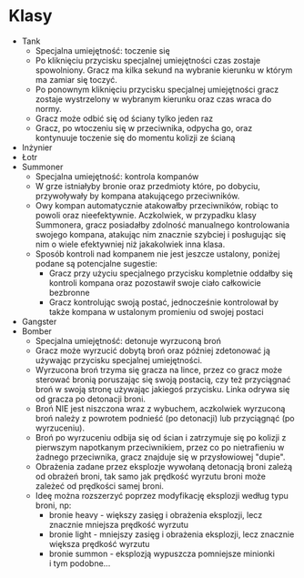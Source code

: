 # Klasy
- Tank
    - Specjalna umiejętność: toczenie się
    - Po kliknięciu przycisku specjalnej umiejętności czas zostaje spowolniony. Gracz ma kilka sekund na wybranie kierunku w którym ma zamiar się toczyć.
    - Po ponownym kliknięciu przycisku specjalnej umiejętności gracz zostaje wystrzelony w wybranym kierunku oraz czas wraca do normy.
    - Gracz może odbić się od ściany tylko jeden raz
    - Gracz, po wtoczeniu się w przeciwnika, odpycha go, oraz kontynuuje toczenie się do momentu kolizji ze ścianą
- Inżynier
- Łotr
- Summoner
	- Specjalna umiejętność: kontrola kompanów
	- W grze istniałyby bronie oraz przedmioty które, po dobyciu, przywoływały by kompana atakującego przeciwników.  
	- Owy kompan automatycznie atakowałby przeciwników, robiąc to powoli oraz nieefektywnie.
	  Aczkolwiek, w przypadku klasy Summonera, gracz posiadałby zdolność manualnego kontrolowania swojego kompana, atakując nim znacznie szybciej i posługując się nim o wiele efektywniej niż jakakolwiek inna klasa.
	- Sposób kontroli nad kompanem nie jest jeszcze ustalony, poniżej podane są potencjalne sugestie:
	  -  Gracz przy użyciu specjalnego przycisku kompletnie oddałby się kontroli kompana oraz pozostawił swoje ciało całkowicie bezbronne
	  - Gracz kontrolując swoją postać, jednocześnie kontrolował by także kompana w ustalonym promieniu od swojej postaci
- Gangster
- Bomber
	- Specjalna umiejętność: detonuje wyrzuconą broń
	- Gracz może wyrzucić dobytą broń oraz później zdetonować ją używając przycisku specjalnej umiejętności.
	- Wyrzucona broń trzyma się gracza na lince, przez co gracz może sterować bronią poruszając się swoją postacią, czy też przyciągnać broń w swoją stronę używając jakiegoś przycisku.
	   Linka odrywa się od gracza po detonacji broni.
	 - Broń NIE jest niszczona wraz z wybuchem, aczkolwiek wyrzuconą broń należy z powrotem podnieść (po detonacji) lub przyciągnąć (po wyrzuceniu).
	 - Broń po wyrzuceniu odbija się od ścian i zatrzymuje się po kolizji z pierwszym napotkanym przeciwnikiem, przez co po nietrafieniu w żadnego przeciwnika, gracz znajduje się w przysłowiowej "dupie".
	 - Obrażenia zadane przez eksplozje wywołaną detonacją broni zależą od obrażeń broni, tak samo jak prędkość wyrzutu broni może zależeć od prędkości samej broni.
	 - Ideę można rozszerzyć poprzez modyfikację eksplozji według typu broni, np:
	   - bronie heavy - większy zasięg i obrażenia eksplozji, lecz znacznie mniejsza prędkość wyrzutu
	   - bronie light - mniejszy zasięg i obrażenia eksplozji, lecz znacznie większa prędkość wyrzutu
	   - bronie summon - eksplozją wypuszcza pomniejsze minionki  
	   i tym podobne...